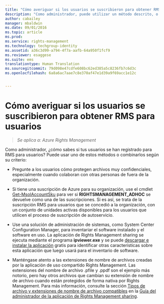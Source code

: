 ```yaml
---
title: "Cómo averiguar si los usuarios se suscribieron para obtener RMS para usuarios | Azure RMS"
description: "Como administrador, puede utilizar un método descrito, o una combinación de métodos, en este artículo para identificar si los usuarios se han registrado para RMS para personas individuales."
author: cabailey
manager: mbaldwin
ms.date: 09/01/2016
ms.topic: article
ms.prod: 
ms.service: rights-management
ms.technology: techgroup-identity
ms.assetid: a36c3d99-a794-4f7a-aafb-64a950f1fcf9
ms.reviewer: esaggese
ms.suite: ems
translationtype: Human Translation
ms.sourcegitcommit: 79d098e47cdfe608bc62ed385a5c8236fb7c6d3c
ms.openlocfilehash: 6a8a6ac7aae7c8e370af47e1d39a9f69acc1e12c


---
```



# Cómo averiguar si los usuarios se suscribieron para obtener RMS para usuarios

>*Se aplica a: Azure Rights Management*

Como administrador, ¿cómo sabes si tus usuarios se han registrado para RMS para usuarios? Puede usar uno de estos métodos o combinarlos según su criterio:

-   Pregunte a los usuarios cómo protegen archivos muy confidenciales, especialmente cuando colaboran con otras personas de fuera de la organización.

-   Si tiene una suscripción de Azure para su organización, use el cmdlet [Get-MsolAccountSku](https://msdn.microsoft.com/library/azure/dn194118.aspx) para ver si **RIGHTSMANAGEMENT_ADHOC** se devuelve como una de las suscripciones. Si es así, se trata de la suscripción RMS para usuarios que se concedió a la organización, con un conjunto de unidades activas disponibles para los usuarios que utilicen el proceso de suscripción de autoservicio.

-   Use una solución de administración de sistemas, como System Center Configuration Manager, para inventariar el software instalado y el software en uso. La aplicación de Rights Management sharing se ejecuta mediante el programa **ipviewer.exe** y se puede [descargar e instalar la aplicación](http://go.microsoft.com/fwlink/?LinkId=303970) gratis para identificar otras características sobre esta aplicación que luego usará para el inventario de software.

-   Manténgase atento a las extensiones de nombre de archivos creadas por la aplicación de uso compartido Rights Management. Las extensiones del nombre de archivo .pfile y .ppdf son el ejemplo más notorio, pero hay otros archivos que cambian su extensión de nombre de archivo cuando están protegidos de forma nativa por Rights Management. Para más información, consulte la sección [Tipos de archivo y extensiones de nombre de archivo compatibles](../rms-client/sharing-app-admin-guide-technical.md#supported-file-types-and-file-name-extensions) en la [Guía del administrador de la aplicación de Rights Management sharing](http://technet.microsoft.com/library/dn339003.aspx).




<!--HONumber=Sep16_HO1-->


